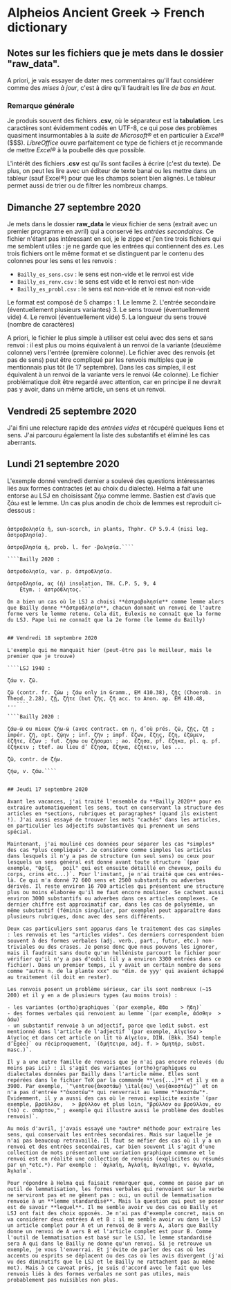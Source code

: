 # Alpheios Ancient Greek → French dictionary

## Notes sur les fichiers que je mets dans le dossier "raw_data".

A priori, je vais essayer de dater mes commentaires qu'il faut considérer comme des *mises à jour*, c'est à dire qu'il faudrait les lire *de bas en haut*.

### Remarque générale

Je produis souvent des fichiers **.csv**, où le séparateur est la **tabulation**. Les caractères sont évidemment codés en UTF-8, ce qui pose des problèmes quasiment insurmontables à la _suite de Microsoft®_ et en particulier à _Excel®_ ($$$). _LibreOffice_ ouvre parfaitement ce type de fichiers et je recommande de mettre _Excel®_ à la poubelle dès que possible.

L'intérêt des fichiers **.csv** est qu'ils sont faciles à écrire (c'est du texte). De plus, on peut les lire avec un éditeur de texte banal ou les mettre dans un tableur (sauf Excel®) pour que les champs soient bien alignés. Le tableur permet aussi de trier ou de filtrer les nombreux champs.

## Dimanche 27 septembre 2020

Je mets dans le dossier **raw_data** le vieux fichier de sens (extrait avec un premier programme en avril) qui a conservé les *entrées secondaires*. Ce fichier n'étant pas intéressant en soi, je le zippe et j'en tire trois fichiers qui me semblent utiles : je ne garde que les entrées qui contiennent des *es*. Les trois fichiers ont le même format et se distinguent par le contenu des colonnes pour les sens et les renvois :
- `Bailly_es_sens.csv` : le sens est non-vide et le renvoi est vide
- `Bailly_es_renv.csv` : le sens est vide et le renvoi est non-vide
- `Bailly_es_probl.csv` : le sens est non-vide et le renvoi est non-vide

Le format est composé de 5 champs :
    1. Le lemme
    2. L'entrée secondaire (éventuellement plusieurs variantes)
    3. Le sens trouvé (éventuellement vide)
    4. Le renvoi (éventuellement vide)
    5. La longueur du sens trouvé (nombre de caractères)

A priori, le fichier le plus simple à utiliser est celui avec des sens et sans renvoi : il est plus ou moins équivalent à un renvoi de la variante (deuxième colonne) vers l'entrée (première colonne). Le fichier avec des renvois (et pas de sens) peut être compliqué par les renvois multiples que je mentionnais plus tôt (le 17 septembre). Dans les cas simples, il est équivalent à un renvoi de la variante vers le renvoi (4e colonne). Le fichier problématique doit être regardé avec attention, car en principe il ne devrait pas y avoir, dans un même article, un sens et un renvoi.

## Vendredi 25 septembre 2020

J'ai fini une relecture rapide des *entrées vides* et récupéré quelques liens et sens. J'ai parcouru également la liste des substantifs et éliminé les cas aberrants.

## Lundi 21 septembre 2020

L'exemple donné vendredi dernier a soulevé des questions intéressantes liés aux formes contractes (et au choix du dialecte). Helma a fait une entorse au LSJ en choisissant ζήω comme lemme. Bastien est d'avis que ζάω est le lemme.
Un cas plus anodin de choix de lemmes est reproduit ci-dessous :

````LSJ 1940 :
 
ἀστροβολησία ἡ, sun-scorch, in plants, Thphr. CP 5.9.4 (nisi leg. ἀστροβλησία). 

ἀστροβλησία ἡ, prob. l. for -βολησία.```` 

````Bailly 2020 : 

ἀστροϐολησία, var. p. ἀστροϐλησία.

ἀστροϐλησία, ας (ἡ) insolation, TH. C.P. 5, 9, 4
    Étym. : ἀστρόϐλητος.````

On a bien un cas où le LSJ a choisi **ἀστροβολησία** comme lemme alors que Bailly donne **ἀστροϐλησία**, chacun donnant un renvoi de l'autre forme vers le lemme retenu. Cela dit, Eulexis ne connaît que la forme du LSJ. Pape lui ne connaît que la 2e forme (le lemme du Bailly)


## Vendredi 18 septembre 2020

L'exemple qui me manquait hier (peut-être pas le meilleur, mais le premier que je trouve)

````LSJ 1940 :

ζάω v. ζῶ. 

ζῶ (contr. fr. ζώω ; ζάω only in Gramm., EM 410.38), ζῇς (Choerob. in Theod. 2.28), ζῇ, ζῆτε (but ζῆς, ζῆ acc. to Anon. ap. EM 410.48, ...````

````Bailly 2020 :

ζάω-ῶ ou mieux ζήω-ῶ (avec contract. en η, d’où prés. ζῶ, ζῇς, ζῇ ; impér. ζῆ, opt. ζῴην ; inf. ζῆν ; impf. ἔζων, ἔζης, ἔζη, ἐζῶμεν, ἐζῆτε, ἔζων ; fut. ζήσω ou ζήσομαι ; ao. ἔζησα, pf. ἔζηκα, pl. q. pf. ἐζήκειν ; ttef. au lieu d’ ἔζησα, ἔζηκα, ἐζήκειν, les ...

ζῶ, contr. de ζήω.

ζήω, v. ζάω.````


## Jeudi 17 septembre 2020

Avant les vacances, j'ai traité l'ensemble du **Bailly 2020** pour en extraire automatiquement les sens, tout en conservant la structure des articles en *sections, rubriques et paragraphes* (quand ils existent !). J'ai aussi essayé de trouver les mots "cachés" dans les articles, en particulier les adjectifs substantivés qui prennent un sens spécial.

Maintenant, j'ai mouliné ces données pour séparer les cas *simples* des cas *plus compliqués*. Je considère comme simples les articles dans lesquels il n'y a pas de structure (un seul sens) ou ceux pour lesquels un sens général est donné avant toute structure `(par exemple, "θρίξ,	poil" qui est ensuite détaillé en cheveux, poils du corps, crins etc...)`. Pour l'instant, je n'ai traité que ces entrées-là. Ce qui m'a donné 72 600 sens et 2500 substantifs ou adverbes dérivés. Il reste environ 16 700 articles qui présentent une structure plus ou moins élaborée qu'il me faut encore mouliner. Se cachent aussi environ 3000 substantifs ou adverbes dans ces articles complexes. Ce dernier chiffre est approximatif car, dans les cas de polysémie, un même substantif (féminin singulier, par exemple) peut apparaître dans plusieurs rubriques, donc avec des sens différents.

Deux cas particuliers sont apparus dans le traitement des cas simples : les renvois et les "articles vides". Ces derniers correspondent bien souvent à des formes verbales (adj. verb., part., futur, etc.) non-triviales ou des crases. Je pense donc que nous pouvons les ignorer, mais il faudrait sans doute qu'un helléniste parcourt le fichier pour vérifier qu'il n'y a pas d'oubli (il y a environ 3300 entrées dans ce fichier). Dans un premier temps, il y avait un certain nombre de sens comme "autre n. de la plante xxx" ou "dim. de yyy' qui avaient échappé au traitement (il doit en rester).

Les renvois posent un problème sérieux, car ils sont nombreux (~15 200) et il y en a de plusieurs types (au moins trois) : 

- les variantes (ortho)graphiques `(par exemple, ἅϐα	> ἥϐη)`
- des formes verbales qui renvoient au lemme `(par exemple, ἀάσθην	> ἀάω)`
- un substantif renvoie à un adjectif, parce que ledit subst. est mentionné dans l'article de l'adjectif `(par exemple, Αἰγεῖον	> Αἰγεῖος et dans cet article on lit τὸ Αἰγεῖον, DIN. (Bkk. 354) temple d’Égée)` ou réciproquement, `(δμήτειρα, adj. f.	> δμητήρ, subst. masc.)`.

Il y a une autre famille de renvois que je n'ai pas encore relevés (du moins pas ici) : il s'agit des variantes (ortho)graphiques ou dialectales données par Bailly dans l'article même. Elles sont repérées dans le fichier TeX par la commande **\es{...}** et il y en a 3900. Par exemple, `"\entree{ἀκοστάω} \ital{ou} \es{ἀκοστέω}"` et on n'a pas d'entrée *"ἀκοστέω"* qui renverrait au lemme *"ἀκοστάω"*. Évidemment, il y a aussi des cas où le renvoi explicite existe `(par exemple, βροῦλλον,	> βρύλλον et plus loin, "βρύλλον ou βροῦλλον, ου (τὸ) c. σπάρτον," ; exemple qui illustre aussi le problème des doubles renvois)`.

Au mois d'avril, j'avais essayé une *autre* méthode pour extraire les sens, qui conservait les entrées secondaires. Mais sur laquelle je n'ai pas beaucoup retravaillé. Il faut se méfier des cas où il y a un renvoi et des entrées secondaires, car bien souvent il s'agit d'une collection de mots présentant une variation graphique commune et le renvoi est en réalité une collection de renvois (explicites ou résumés par un *etc.*). Par exemple : `ἀγλαΐη, Ἀγλαΐη, ἀγλαΐηφι, v. ἀγλαΐα, Ἀγλαΐα`.

Pour répondre à Helma qui faisait remarquer que, comme on passe par un outil de lemmatisation, les formes verbales qui renvoient sur le verbe ne serviront pas et ne gênent pas : oui, un outil de lemmatisation renvoie à un **lemme standardisé**. Mais la question qui peut se poser est de savoir **lequel**. Il me semble avoir vu des cas où Bailly et LSJ ont fait des choix opposés. Je n'ai pas d'exemple concret, mais on va considérer deux entrées A et B : il me semble avoir vu dans le LSJ un article complet pour A et un renvoi de B vers A, alors que Bailly donne un renvoi de A vers B et l'article complet est pour B. Comme l'outil de lemmatisation est basé sur le LSJ, le lemme standardisé sera A qui dans le Bailly ne donne qu'un renvoi. Si je retrouve un exemple, je vous l'enverrai. Et j'évite de parler des cas où les accents ou esprits se déplacent ou des cas où les avis divergent (j'ai vu des diminutifs que le LSJ et le Bailly ne rattachent pas au même mot). Mais à ce caveat près, je suis d'accord avec le fait que les renvois liés à des formes verbales ne sont pas utiles, mais probablement pas nuisibles non plus.

